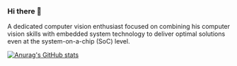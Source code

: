 ### Hi there 👋
A dedicated computer vision enthusiast focused on combining his computer vision skills with embedded system technology to deliver optimal solutions even at the system-on-a-chip (SoC) level.


[![Anurag's GitHub stats](https://github-readme-stats.vercel.app/api?username=fasih0001)](https://github.com/anuraghazra/github-readme-stats)

